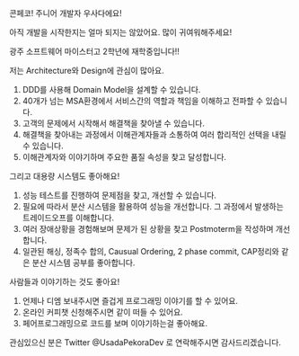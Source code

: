 콘페코! 주니어 개발자 우사다에요!

아직 개발을 시작한지는 얼마 되지는 않았어요.
많이 귀여워해주세요!

광주 소프트웨어 마이스터고 2학년에 재학중입니다!!

저는 Architecture와 Design에 관심이 많아요.

1. DDD를 사용해 Domain Model을 설계할 수 있습니다.
2. 40개가 넘는 MSA환경에서 서비스간의 역할과 책임을 이해하고 전파할 수 있습니다.
3. 고객의 문제에서 시작해서 해결책을 찾아낼 수 있습니다.
4. 해결책을 찾아내는 과정에서 이해관계자들과 소통하여 여러 합리적인 선택을 내릴 수 있습니다.
5. 이해관계자와 이야기하며 주요한 품질 속성을 찾고 달성합니다.

그리고 대용량 시스템도 좋아해요!

1. 성능 테스트를 진행하여 문제점을 찾고, 개선할 수 있습니다.
2. 필요에 따라서 분산 시스템을 활용하여 성능을 개선합니다. 그 과정에서 발생하는 트레이드오프를 이해합니다.
3. 여러 장애상황을 경험해보며 문제가 된 상황을 찾고 Postmoterm을 작성하며 개선합니다.
4. 일관된 해싱, 정족수 합의, Causual Ordering, 2 phase commit, CAP정리와 같은 분산 시스템 공부를 좋아합니다.

사람들과 이야기하는 것도 좋아요!

1. 언제나 디엠 보내주시면 즐겁게 프로그래밍 이야기를 할 수 있어요.
2. 온라인 커피챗 신청해주시면 같이 떠들 수 있어요.
3. 페어프로그래밍으로 코드를 보며 이야기하는걸 좋아해요.

관심있으신 분은 Twitter @UsadaPekoraDev 로 연락해주시면 감사드리겠습니다.
